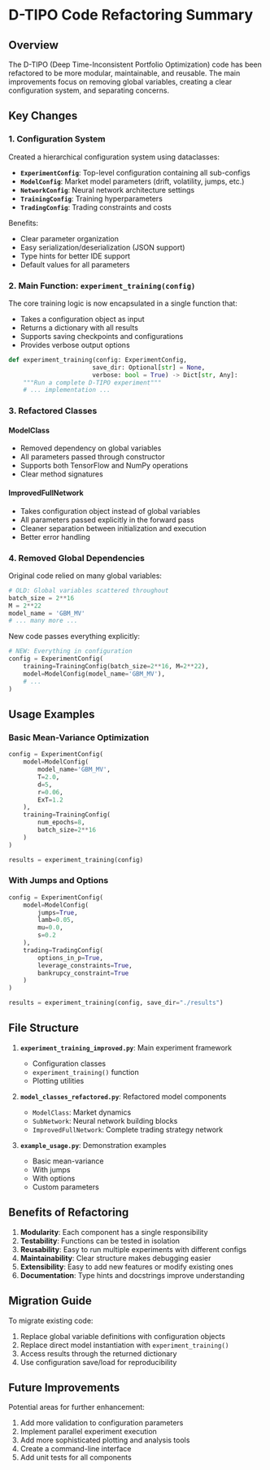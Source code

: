 # D-TIPO Code Refactoring Summary

## Overview
The D-TIPO (Deep Time-Inconsistent Portfolio Optimization) code has been refactored to be more modular, maintainable, and reusable. The main improvements focus on removing global variables, creating a clear configuration system, and separating concerns.

## Key Changes

### 1. Configuration System
Created a hierarchical configuration system using dataclasses:

- **`ExperimentConfig`**: Top-level configuration containing all sub-configs
- **`ModelConfig`**: Market model parameters (drift, volatility, jumps, etc.)
- **`NetworkConfig`**: Neural network architecture settings
- **`TrainingConfig`**: Training hyperparameters
- **`TradingConfig`**: Trading constraints and costs

Benefits:
- Clear parameter organization
- Easy serialization/deserialization (JSON support)
- Type hints for better IDE support
- Default values for all parameters

### 2. Main Function: `experiment_training(config)`

The core training logic is now encapsulated in a single function that:
- Takes a configuration object as input
- Returns a dictionary with all results
- Supports saving checkpoints and configurations
- Provides verbose output options

```python
def experiment_training(config: ExperimentConfig, 
                       save_dir: Optional[str] = None,
                       verbose: bool = True) -> Dict[str, Any]:
    """Run a complete D-TIPO experiment"""
    # ... implementation ...
```

### 3. Refactored Classes

#### ModelClass
- Removed dependency on global variables
- All parameters passed through constructor
- Supports both TensorFlow and NumPy operations
- Clear method signatures

#### ImprovedFullNetwork
- Takes configuration object instead of global variables
- All parameters passed explicitly in the forward pass
- Cleaner separation between initialization and execution
- Better error handling

### 4. Removed Global Dependencies

Original code relied on many global variables:
```python
# OLD: Global variables scattered throughout
batch_size = 2**16
M = 2**22
model_name = 'GBM_MV'
# ... many more ...
```

New code passes everything explicitly:
```python
# NEW: Everything in configuration
config = ExperimentConfig(
    training=TrainingConfig(batch_size=2**16, M=2**22),
    model=ModelConfig(model_name='GBM_MV'),
    # ...
)
```

## Usage Examples

### Basic Mean-Variance Optimization
```python
config = ExperimentConfig(
    model=ModelConfig(
        model_name='GBM_MV',
        T=2.0,
        d=5,
        r=0.06,
        ExT=1.2
    ),
    training=TrainingConfig(
        num_epochs=8,
        batch_size=2**16
    )
)

results = experiment_training(config)
```

### With Jumps and Options
```python
config = ExperimentConfig(
    model=ModelConfig(
        jumps=True,
        lamb=0.05,
        mu=0.0,
        s=0.2
    ),
    trading=TradingConfig(
        options_in_p=True,
        leverage_constraints=True,
        bankrupcy_constraint=True
    )
)

results = experiment_training(config, save_dir="./results")
```

## File Structure

1. **`experiment_training_improved.py`**: Main experiment framework
   - Configuration classes
   - `experiment_training()` function
   - Plotting utilities

2. **`model_classes_refactored.py`**: Refactored model components
   - `ModelClass`: Market dynamics
   - `SubNetwork`: Neural network building blocks
   - `ImprovedFullNetwork`: Complete trading strategy network

3. **`example_usage.py`**: Demonstration examples
   - Basic mean-variance
   - With jumps
   - With options
   - Custom parameters

## Benefits of Refactoring

1. **Modularity**: Each component has a single responsibility
2. **Testability**: Functions can be tested in isolation
3. **Reusability**: Easy to run multiple experiments with different configs
4. **Maintainability**: Clear structure makes debugging easier
5. **Extensibility**: Easy to add new features or modify existing ones
6. **Documentation**: Type hints and docstrings improve understanding

## Migration Guide

To migrate existing code:

1. Replace global variable definitions with configuration objects
2. Replace direct model instantiation with `experiment_training()`
3. Access results through the returned dictionary
4. Use configuration save/load for reproducibility

## Future Improvements

Potential areas for further enhancement:
1. Add more validation to configuration parameters
2. Implement parallel experiment execution
3. Add more sophisticated plotting and analysis tools
4. Create a command-line interface
5. Add unit tests for all components